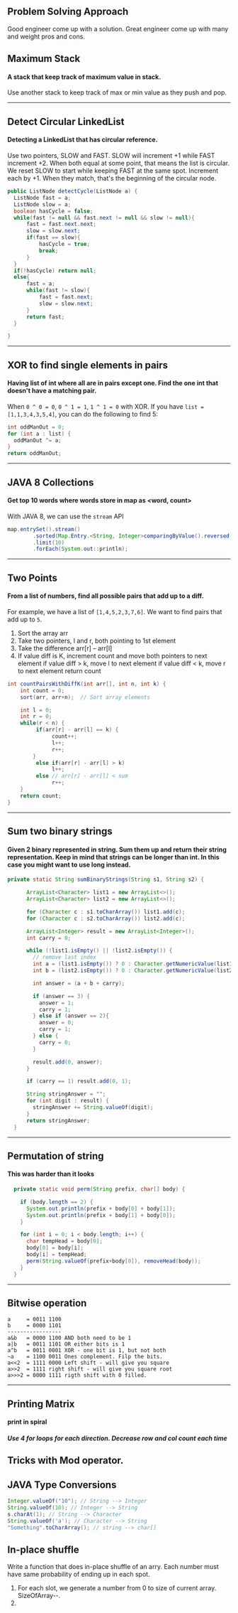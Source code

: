 ## Problem Solving Approach
Good engineer come up with a solution. Great engineer come up with many and weight pros and cons. 


## Maximum Stack
#### A stack that keep track of maximum value in stack.

Use another stack to keep track of max or min value as they push and pop.

---
## Detect Circular LinkedList
#### Detecting a LinkedList that has circular reference.

Use two pointers, SLOW and FAST. SLOW will increment +1 while FAST increment +2. When both equal at some point, that means the list is circular. We reset SLOW to start while keeping FAST at the same spot. Increment each by +1. When they match, that's the beginning of the circular node.  
```java
public ListNode detectCycle(ListNode a) {
  ListNode fast = a;
  ListNode slow = a;
  boolean hasCycle = false;
  while(fast != null && fast.next != null && slow != null){
      fast = fast.next.next;
      slow = slow.next;
      if(fast == slow){
          hasCycle = true;
          break;
      }
  }
  if(!hasCycle) return null;
  else{
      fast = a;
      while(fast != slow){
          fast = fast.next;
          slow = slow.next;
      }
      return fast;
  }

}
```

---
## XOR to find single elements in pairs
#### Having list of int where all are in pairs except one. Find the one int that doesn't have a matching pair.

When `0 ^ 0 = 0`, `0 ^ 1 = 1`, `1 ^ 1 = 0` with XOR. If you have `list = [1,1,3,4,3,5,4]`, you can do the following to find 5:
```java
int oddManOut = 0;
for (int a : list) {
  oddManOut ^= a;
}
return oddManOut;
```
---
## JAVA 8 Collections
#### Get top 10 words where words store in map as <word, count>

With JAVA 8, we can use the `stream` API
```java
map.entrySet().stream()
        .sorted(Map.Entry.<String, Integer>comparingByValue().reversed())
        .limit(10)
        .forEach(System.out::println);
```
---
## Two Points
#### From a list of numbers, find all possible pairs that add up to a diff.

For example, we have a list of `[1,4,5,2,3,7,6]`. We want to find pairs that add up to `5`.
1. Sort the array arr
2. Take two pointers, l and r, both pointing to 1st element
3. Take the difference arr[r] – arr[l]
4. If value diff is K, increment count and move both pointers to next element
if value diff > k, move l to next element
if value diff < k, move r to next element
return count
```java
int countPairsWithDiffK(int arr[], int n, int k) {
    int count = 0;
    sort(arr, arr+n);  // Sort array elements

    int l = 0;
    int r = 0;
    while(r < n) {
         if(arr[r] - arr[l] == k) {
              count++;
              l++;
              r++;
        }
         else if(arr[r] - arr[l] > k)
              l++;
         else // arr[r] - arr[l] < sum
              r++;
    }   
    return count;
}
```
---
## Sum two binary strings
#### Given 2 binary represented in string. Sum them up and return their string representation. Keep in mind that strings can be longer than int. In this case you might want to use long instead.
```java
private static String sumBinaryStrings(String s1, String s2) {

      ArrayList<Character> list1 = new ArrayList<>();
      ArrayList<Character> list2 = new ArrayList<>();

      for (Character c : s1.toCharArray()) list1.add(c);
      for (Character c : s2.toCharArray()) list2.add(c);

      ArrayList<Integer> result = new ArrayList<Integer>();
      int carry = 0;

      while (!list1.isEmpty() || !list2.isEmpty()) {
        // remove last index
        int a = (list1.isEmpty()) ? 0 : Character.getNumericValue(list1.remove(list1.size() - 1));
        int b = (list2.isEmpty()) ? 0 : Character.getNumericValue(list2.remove(list2.size() - 1));

        int answer = (a + b + carry);

        if (answer == 3) {
          answer = 1;
          carry = 1;
        } else if (answer == 2){
          answer = 0;
          carry = 1;
        } else {
          carry = 0;
        }

        result.add(0, answer);
      }

      if (carry == 1) result.add(0, 1);

      String stringAnswer = "";
      for (int digit : result) {
        stringAnswer += String.valueOf(digit);
      }
      return stringAnswer;
  }
```
---
## Permutation of string
#### This was harder than it looks
```java
  private static void perm(String prefix, char[] body) {

    if (body.length == 2) {
      System.out.println(prefix + body[0] + body[1]);
      System.out.println(prefix + body[1] + body[0]);
    }

    for (int i = 0; i < body.length; i++) {
      char tempHead = body[0];
      body[0] = body[i];
      body[i] = tempHead;
      perm(String.valueOf(prefix+body[0]), removeHead(body));
    }
  }
```
---
## Bitwise operation
```
a     = 0011 1100
b     = 0000 1101
-----------------
a&b   = 0000 1100 AND both need to be 1
a|b   = 0011 1101 OR either bits is 1
a^b   = 0011 0001 XOR - one bit is 1, but not both
~a    = 1100 0011 Ones complement. Filp the bits.
a<<2  = 1111 0000 Left shift - will give you square
a>>2  = 1111 right shift - will give you square root
a>>>2 = 0000 1111 rigth shift with 0 filled.
```
---
## Printing Matrix
#### print in spiral
##### Use 4 for loops for each direction. Decrease row and col count each time

## Tricks with Mod operator.

## JAVA Type Conversions
```java
Integer.valueOf("10"); // String --> Integer
String.valueOf(10); // Integer --> String
s.charAt(1); // String --> Character
String.valueOf('a'); // Character --> String
"Something".toCharArray(); // string --> char[]
```

## In-place shuffle
Write a function that does in-place shuffle of an arry. Each number must have same probability of ending up in each spot. 
1. For each slot, we generate a number from 0 to size of current array. SizeOfArray--.
2. 
